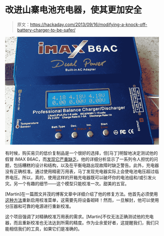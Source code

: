 # 改进山寨电池充电器，使其更加安全

> 原文：<https://hackaday.com/2013/09/16/modifying-a-knock-off-battery-charger-to-be-safer/>

[![i-tv5pN2R-X3](img/68b95db9e92b1b43684af8b9d4a600d7.png)](http://hackaday.com/wp-content/uploads/2013/09/i-tv5pn2r-x3.jpg)

有时候，购买易贝的低价复制品是一个很好的选择，但[马丁]明智地决定测试他的假冒 IMAX B6AC，而[发现它严重缺乏](http://www.martinmelchior.be/2013/08/can-i-trust-my-imax-b6-ac-charger.html)。他的详细分析显示了一系列令人担忧的问题，包括糟糕的设计和结构，以及在平衡电路出现故障时缺乏警告。此外，充电器没有正确校准。通过使用精密万用表，马丁发现充电器实际上会使电池电压超过临界电压。所以，真的，使用这样的开箱充电器既可以破坏你的电池组和/或引发火灾。另一个有趣的细节——这个模型只能校准一次。甜美的五官。

[Martin]在一篇图文并茂的博客文章中详细介绍了他的修复方法。他首先必须使用[这种方法](http://www.rcgroups.com/forums/showpost.php?p=16479536&postcount=111)重新启用校准菜单，这需要先将设备砌砖！然而，一旦解封，他可以使用分压器和可靠的电源进行重新校准。

这个项目强调了对精确校准万用表的需求。[Martin]不仅无法正确测试他的充电器，而且重新校准也无法达到所需的精度。作为业余爱好者，这提醒我们，我们只能相信我们的工具，如果它们是准确的。